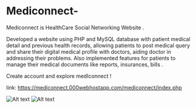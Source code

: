 # Mediconnect-

Mediconnect is HealthCare Social Networking Website .

Developed a website using PHP and MySQL database with patient medical detail and previous health records, allowing patients to post medical query and share their digital medical profile with doctors, aiding doctor in addressing their problems. Also implemented features for patients to manage their medical documents like reports, insurances, bills .

Create account and explore medIconnect !

link: https://mediconnect.000webhostapp.com/mediconnect/index.php

![Alt text](img/med_hp.jpg)
![Alt text](img/med_ac.jpg)
